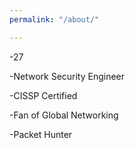 ```yaml
---
permalink: "/about/"

---
```

\-27


\-Network Security Engineer


\-CISSP Certified


\-Fan of Global Networking


\-Packet Hunter